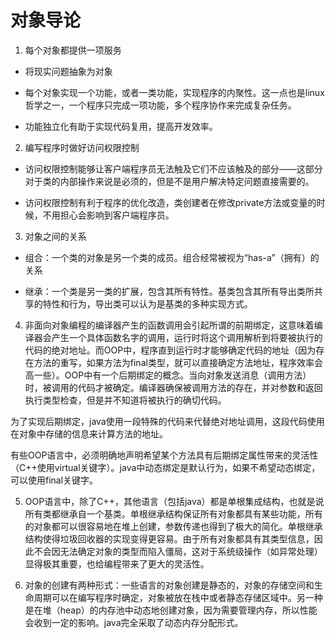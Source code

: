 # 对象导论

1. 每个对象都提供一项服务

  - 将现实问题抽象为对象

  - 每个对象实现一个功能，或者一类功能，实现程序的内聚性。这一点也是linux哲学之一，一个程序只完成一项功能，多个程序协作来完成复杂任务。

  - 功能独立化有助于实现代码复用，提高开发效率。

2. 编写程序时做好访问权限控制

  - 访问权限控制能够让客户端程序员无法触及它们不应该触及的部分——这部分对于类的内部操作来说是必须的，但是不是用户解决特定问题直接需要的。

  - 访问权限控制有利于程序的优化改造，类创建者在修改private方法或变量的时候，不用担心会影响到客户端程序员。

3. 对象之间的关系

  - 组合：一个类的对象是另一个类的成员。组合经常被视为“has-a”（拥有）的关系

  - 继承：一个类是另一类的扩展，包含其所有特性。基类包含其所有导出类所共享的特性和行为，导出类可以认为是基类的多种实现方式。

4. 非面向对象编程的编译器产生的函数调用会引起所谓的前期绑定，这意味着编译器会产生一个具体函数名字的调用，运行时将这个调用解析到将要被执行的代码的绝对地址。而OOP中，程序直到运行时才能够确定代码的地址（因为存在方法的重写，如果方法为final类型，就可以直接确定方法地址，程序效率会高一些）。OOP中有一个后期绑定的概念。当向对象发送消息（调用方法）时，被调用的代码才被确定。编译器确保被调用方法的存在，并对参数和返回执行类型检查，但是并不知道将被执行的确切代码。

为了实现后期绑定，java使用一段特殊的代码来代替绝对地址调用，这段代码使用在对象中存储的信息来计算方法的地址。

有些OOP语言中，必须明确地声明希望某个方法具有后期绑定属性带来的灵活性（C++使用virtual关键字）。java中动态绑定是默认行为，如果不希望动态绑定，可以使用final关键字。

5. OOP语言中，除了C++，其他语言（包括java）都是单根集成结构，也就是说所有类都继承自一个基类。单根继承结构保证所有对象都具有某些功能，所有的对象都可以很容易地在堆上创建，参数传递也得到了极大的简化。单根继承结构使得垃圾回收器的实现变得更容易。由于所有对象都具有其类型信息，因此不会因无法确定对象的类型而陷入僵局，这对于系统级操作（如异常处理）显得极其重要，也给编程带来了更大的灵活性。

6. 对象的创建有两种形式：一些语言的对象创建是静态的，对象的存储空间和生命周期可以在编写程序时确定，对象被放在栈中或者静态存储区域中。另一种是在堆（heap）的内存池中动态地创建对象，因为需要管理内存，所以性能会收到一定的影响。java完全采取了动态内存分配形式。

